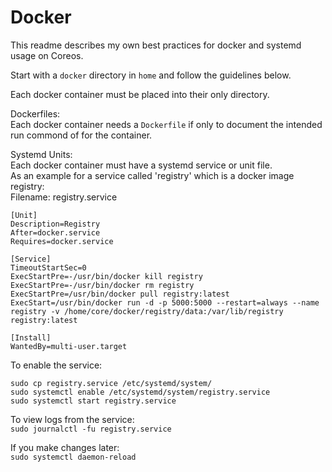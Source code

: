 Docker
======

This readme describes my own best practices for docker and systemd usage on Coreos.  

Start with a `docker` directory in `home` and follow the guidelines below.  

Each docker container must be placed into their only directory.  

Dockerfiles:  
Each docker container needs a `Dockerfile` if only to document the intended run commond of for the container.  

Systemd Units:  
Each docker container must have a systemd service or unit file.  
As an example for a service called 'registry' which is a docker image registry:  
Filename: registry.service  
```
[Unit]
Description=Registry
After=docker.service
Requires=docker.service

[Service]
TimeoutStartSec=0
ExecStartPre=-/usr/bin/docker kill registry
ExecStartPre=-/usr/bin/docker rm registry
ExecStartPre=/usr/bin/docker pull registry:latest
ExecStart=/usr/bin/docker run -d -p 5000:5000 --restart=always --name registry -v /home/core/docker/registry/data:/var/lib/registry registry:latest

[Install]
WantedBy=multi-user.target
```

To enable the service:  
```
sudo cp registry.service /etc/systemd/system/
sudo systemctl enable /etc/systemd/system/registry.service
sudo systemctl start registry.service
```

To view logs from the service:  
`sudo journalctl -fu registry.service`

If you make changes later:  
`sudo systemctl daemon-reload`
